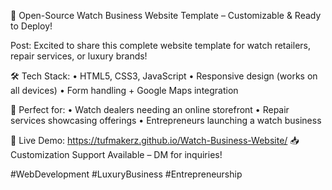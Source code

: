 🚀 Open-Source Watch Business Website Template – Customizable & Ready to Deploy!

Post:
Excited to share this complete website template for watch retailers, repair services, or luxury brands!

🛠️ Tech Stack:
• HTML5, CSS3, JavaScript
• Responsive design (works on all devices)
• Form handling + Google Maps integration

🎯 Perfect for:
• Watch dealers needing an online storefront
• Repair services showcasing offerings
• Entrepreneurs launching a watch business

🔗 Live Demo: https://tufmakerz.github.io/Watch-Business-Website/
📥 Customization Support Available – DM for inquiries!

#WebDevelopment #LuxuryBusiness #Entrepreneurship
